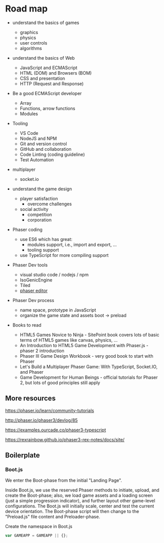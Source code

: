 # Road map

- understand the basics of games

  - graphics
  - physics
  - user controls
  - algorithms

- understand the basics of Web

  - JavaScript and ECMAScript
  - HTML (DOM) and Browsers (BOM)
  - CSS and presentation
  - HTTP (Request and Response)

- Be a good ECMAScript developer

  - Array
  - Functions, arrow functions
  - Modules

- Tooling

  - VS Code
  - NodeJS and NPM
  - Git and version control
  - GitHub and collaboration
  - Code Linting (coding guideline)
  - Test Automation

- multiplayer

  - socket.io

- understand the game design

  - player satisfaction
    - overcome challenges
  - social activity
    - competition
    - corporation

- Phaser coding

  - use ES6 which has great:
    - modules support, i.e., import and export, ...
    - tooling support
  - use TypeScript for more compiling support

- Phaser Dev tools

  - visual studio code / nodejs / npm
  - IsoGenicEngine
  - Tiled
  - [phaser editor](https://phasereditor2d.com/)

- Phaser Dev process

  - name space, prototype in JavaScript
  - organize the game state and assets boot -> preload

- Books to read
  - HTML5 Games Novice to Ninja - SitePoint book covers lots of basic terms of HTML5 games like canvas, physics, ...
  - An Introduction to HTML5 Game Development with Phaser.js - phaser 2 introduction
  - Phaser III Game Design Workbook - very good book to start with Phaser
  - Let's Build a Multiplayer Phaser Game: With TypeScript, Socket.IO, and Phaser
  - Game Development for Human Beings - official tutorials for Phaser 2, but lots of good principles still apply

## More resources

<https://phaser.io/learn/community-tutorials>

<http://phaser.io/phaser3/devlog/85>

<https://examples.ourcade.co/phaser3-typescript>

<https://rexrainbow.github.io/phaser3-rex-notes/docs/site/>

## Boilerplate

### Boot.js

We enter the Boot-phase from the initial "Landing Page".

Inside Boot.js, we use the reserved Phaser methods to initiate, upload, and create the Boot-phase; also, we load game assets and a loading screen (just a simple progression indicator), and further layout other game-level configurations. The Boot.js will initially scale, center and test the current device orientation. The Boot-phase script will then change to the "Preload.js" file content and Preloader-phase.

Create the namespace in Boot.js

```js
var GAMEAPP = GAMEAPP || {};
```

